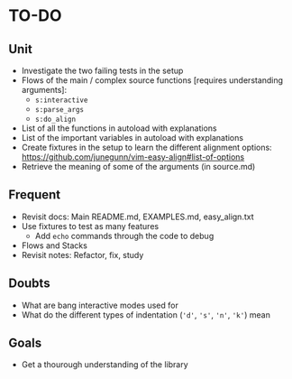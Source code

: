 # TO-DO

## Unit

- Investigate the two failing tests in the setup
- Flows of the main / complex source functions [requires understanding arguments]:
    - `s:interactive`
    - `s:parse_args`
    - `s:do_align`
- List of all the functions in autoload with explanations
- List of the important variables in autoload with explanations
- Create fixtures in the setup to learn the different alignment options:
  https://github.com/junegunn/vim-easy-align#list-of-options
- Retrieve the meaning of some of the arguments (in source.md)

## Frequent

- Revisit docs: Main README.md, EXAMPLES.md, easy_align.txt
- Use fixtures to test as many features
    - Add `echo` commands through the code to debug
- Flows and Stacks
- Revisit notes: Refactor, fix, study

## Doubts

- What are bang interactive modes used for
- What do the different types of indentation (`'d'`, `'s'`, `'n'`, `'k'`) mean

## Goals

- Get a thourough understanding of the library

